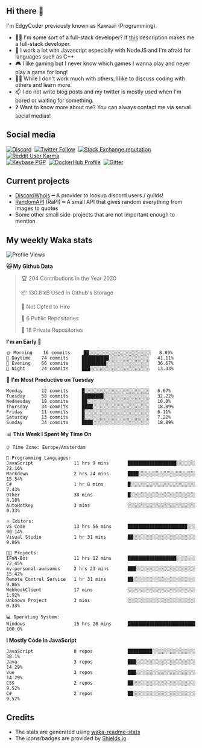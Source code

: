 ## Hi there 👋
I'm EdgyCoder previously known as Kawaaii (Programming).  
- 👨‍💻 I'm some sort of a full-stack developer? If [this](https://www.w3schools.com/whatis/whatis_fullstack.asp) description makes me a full-stack developer.
- 🌱 I work a lot with Javascript especially with NodeJS and I'm afraid for languages such as C++
- 🎮 I like gaming but I never know which games I wanna play and never play a game for long!
- 👯‍♀️ While I don't work much with others, I like to discuss coding with others and learn more.
- 📫 I do not write blog posts and my twitter is mostly used when I'm bored or waiting for something.
- ❓ Want to know more about me? You can always contact me via serval social medias!

## Social media
[![Discord](https://img.shields.io/discord/777865965542309888?label=Discord%20Guild&style=for-the-badge&logo=discord&logoColor=ffffff)](https://discord.gg/rsz9w9P2ht)
‎‎ [![Twitter Follow](https://img.shields.io/twitter/follow/edgycoder?color=%231DA1F2&label=Twitter&style=for-the-badge&logo=twitter&logoColor=ffffff)](https://twitter.com/EdgyCoder)
‎‎ [![Stack Exchange reputation](https://img.shields.io/stackexchange/stackoverflow/r/12418331?color=%23F48024&label=Stack%20overflow&style=for-the-badge&logo=stackoverflow&logoColor=ffffff)](https://stackoverflow.com/users/12418331/kawaaii)
‎‎ [![Reddit User Karma](https://img.shields.io/reddit/user-karma/combined/Kawaaii-Programming?label=Reddit&style=for-the-badge&logo=reddit&logoColor=ffffff)](https://www.reddit.com/user/Kawaaii-Programming)  
‎‎ [![Keybase PGP](https://img.shields.io/keybase/pgp/kawaaii?label=Keybase&logo=keybase&logoColor=ffffff&style=for-the-badge)](https://keybase.io/kawaaii)
‎‎ [![DockerHub Profile](https://img.shields.io/badge/DockerHub-kawaaii-informational?style=for-the-badge&logo=docker&logoColor=ffffff)](https://hub.docker.com/u/kawaaii)
‎‎ [![Gitter](https://img.shields.io/gitter/room/edgy-irrelevant/community?label=edgy-irrelevant&logo=gitter&logoColor=ffffff&style=for-the-badge)](https://gitter.im/edgy-irrelevant/community)

## Current projects
- [DiscordWhois](https://discordwhois.xyz) ━ A provider to lookup discord users / guilds!
- [RandomAPI](https://random.rest) (RaPI) ━ A small API that gives random everything from images to quotes
- Some other small side-projects that are not important enough to mention

## My weekly Waka stats
<!--START_SECTION:waka-->
![Profile Views](http://img.shields.io/badge/Profile%20Views-15-blue)

**🐱 My Github Data** 

> 🏆 204 Contributions in the Year 2020
 > 
> 📦 130.8 kB Used in Github's Storage 
 > 
> 🚫 Not Opted to Hire
 > 
> 📜 6 Public Repositories
 > 
> 🔑 18 Private Repositories 

**I'm an Early 🐤** 

```text
🌞 Morning    16 commits     ██░░░░░░░░░░░░░░░░░░░░░░░   8.89% 
🌆 Daytime    74 commits     ██████████░░░░░░░░░░░░░░░   41.11% 
🌃 Evening    66 commits     █████████░░░░░░░░░░░░░░░░   36.67% 
🌙 Night      24 commits     ███░░░░░░░░░░░░░░░░░░░░░░   13.33%

```
📅 **I'm Most Productive on Tuesday** 

```text
Monday       12 commits     █░░░░░░░░░░░░░░░░░░░░░░░░   6.67% 
Tuesday      58 commits     ████████░░░░░░░░░░░░░░░░░   32.22% 
Wednesday    18 commits     ██░░░░░░░░░░░░░░░░░░░░░░░   10.0% 
Thursday     34 commits     ████░░░░░░░░░░░░░░░░░░░░░   18.89% 
Friday       11 commits     █░░░░░░░░░░░░░░░░░░░░░░░░   6.11% 
Saturday     13 commits     █░░░░░░░░░░░░░░░░░░░░░░░░   7.22% 
Sunday       34 commits     ████░░░░░░░░░░░░░░░░░░░░░   18.89%

```


📊 **This Week I Spent My Time On** 

```text
⌚︎ Time Zone: Europe/Amsterdam

💬 Programming Languages: 
JavaScript               11 hrs 9 mins       ██████████████████░░░░░░░   72.16% 
Markdown                 2 hrs 24 mins       ████░░░░░░░░░░░░░░░░░░░░░   15.54% 
C#                       1 hr 8 mins         █░░░░░░░░░░░░░░░░░░░░░░░░   7.43% 
Other                    38 mins             █░░░░░░░░░░░░░░░░░░░░░░░░   4.18% 
AutoHotkey               3 mins              ░░░░░░░░░░░░░░░░░░░░░░░░░   0.33%

🔥 Editors: 
VS Code                  13 hrs 56 mins      ██████████████████████░░░   90.14% 
Visual Studio            1 hr 31 mins        ██░░░░░░░░░░░░░░░░░░░░░░░   9.86%

🐱‍💻 Projects: 
IFoN-Bot                 11 hrs 12 mins      ██████████████████░░░░░░░   72.45% 
my-personal-awesomes     2 hrs 23 mins       ███░░░░░░░░░░░░░░░░░░░░░░   15.42% 
Remote Control Service   1 hr 31 mins        ██░░░░░░░░░░░░░░░░░░░░░░░   9.86% 
WebhookClient            17 mins             ░░░░░░░░░░░░░░░░░░░░░░░░░   1.92% 
Unknown Project          3 mins              ░░░░░░░░░░░░░░░░░░░░░░░░░   0.33%

💻 Operating System: 
Windows                  15 hrs 28 mins      █████████████████████████   100.0%

```

**I Mostly Code in JavaScript** 

```text
JavaScript               8 repos             █████████░░░░░░░░░░░░░░░░   38.1% 
Java                     3 repos             ███░░░░░░░░░░░░░░░░░░░░░░   14.29% 
Vue                      3 repos             ███░░░░░░░░░░░░░░░░░░░░░░   14.29% 
CSS                      2 repos             ██░░░░░░░░░░░░░░░░░░░░░░░   9.52% 
C#                       2 repos             ██░░░░░░░░░░░░░░░░░░░░░░░   9.52%

```



<!--END_SECTION:waka-->

## Credits
- The stats are generated using [waka-readme-stats](https://github.com/anmol098/waka-readme-stats)
- The icons/badges are provided by [Shields.io](https://shields.io/)
